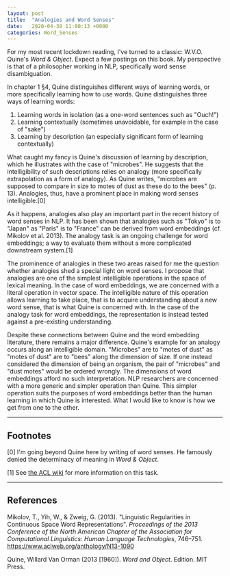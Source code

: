 ```yaml
---
layout: post
title:  "Analogies and Word Senses"
date:   2020-04-30 11:00:13 +0000
categories: Word_Senses
---
```


For my most recent lockdown reading, I've turned to a classic: W.V.O. Quine's *Word & Object*. Expect a few postings on this book. My perspective is that of a philosopher working in NLP, specifically word sense disambiguation. 

In chapter 1 §4, Quine distinguishes different ways of learning words, or more specifically learning how to use words. Quine distinguishes three ways of learning words:

1. Learning words in isolation (as a one-word sentences such as "Ouch!")
2. Learning contextually (sometimes unavoidable, for example in the case of "sake")
3. Learning by description (an especially significant form of learning contextually)

What caught my fancy is Quine's discussion of learning by description, which he illustrates with the case of "microbes". He suggests that the intelligibility of such descriptions relies on analogy (more specifically extrapolation as a form of analogy). As Quine writes, "microbes are supposed to compare in size to motes of dust as these do to the bees" (p. 13). Analogies, thus, have a prominent place in making word senses intelligible.[0]

As it happens, analogies also play an important part in the recent history of word senses in NLP. It has been shown that analogies such as "Tokyo" is to "Japan" as "Paris" is to "France" can be derived from word embeddings (cf. Mikolov et al. 2013). The analogy task is an ongoing challenge for word embeddings; a way to evaluate them without a more complicated downstream system.[1]

The prominence of analogies in these two areas raised for me the question whether analogies shed a special light on word senses. I propose that analogies are one of the simplest intelligible operations in the space of lexical meaning. In the case of word embeddings, we are concerned with a literal operation in vector space. The intelligible nature of this operation allows learning to take place, that is to acquire understanding about a new word sense, that is what Quine is concerned with. In the case of the analogy task for word embeddings, the representation is instead tested against a pre-existing understanding.

Despite these connections between Quine and the word embedding literature, there remains a major difference. Quine's example for an analogy occurs along an intelligible domain. "Microbes" are to "motes of dust" as "motes of dust" are to "bees" along the dimension of size. If one instead considered the dimension of being an organism, the pair of "microbes" and "dust motes" would be ordered wrongly. The dimensions of word embeddings afford no such interpretation. NLP researchers are concerned with a more generic and simpler operation than Quine. This simpler operation suits the purposes of word embeddings better than the human learning in which Quine is interested. What I would like to know is how we get from one to the other.


---
## Footnotes
[0] I'm going beyond Quine here by writing of word senses. He famously denied the determinacy of meaning in _Word & Object_.

[1] See [the ACL wiki](https://aclweb.org/aclwiki/Analogy_(State_of_the_art)) for more information on this task.

---
## References

Mikolov, T., Yih, W., & Zweig, G. (2013). "Linguistic Regularities in Continuous Space Word Representations". *Proceedings of the 2013 Conference of the North American Chapter of the Association for Computational Linguistics: Human Language Technologies*, 746–751. https://www.aclweb.org/anthology/N13-1090

Quine, Willard Van Orman (2013 [1960]). *Word and Object*. Edition. MIT Press.
